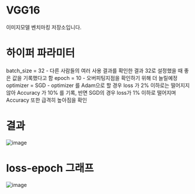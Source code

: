 # VGG16
이미지모델 벤치마킹 저장소입니다.

# 하이퍼 파라미터
batch_size = 32 - 다른 사람들의 여러 사용 결과를 확인한 결과 32로 설정했을 때 좋은 값을 기록했다고 함
epoch = 10 - 오버피팅지점을 확인하기 위해 더 늘릴예정
optimizer = SGD - optimizer 를 Adam으로 할 경우 loss 가 2% 이하로는 떨어지지 않아 Accuracy 가 10% 를 기록, 반면 SGD의 경우 loss가 1% 이하로 떨어지며 Accuracy 또한 급격히 높아짐을 확인

# 결과
![image](https://user-images.githubusercontent.com/113009722/228561098-aa76723f-81bb-4c37-a090-076580a0e654.png)

# loss-epoch 그래프
![image](https://user-images.githubusercontent.com/113009722/228559751-046ce036-fc25-4802-b97b-b84d699ebc68.png)
